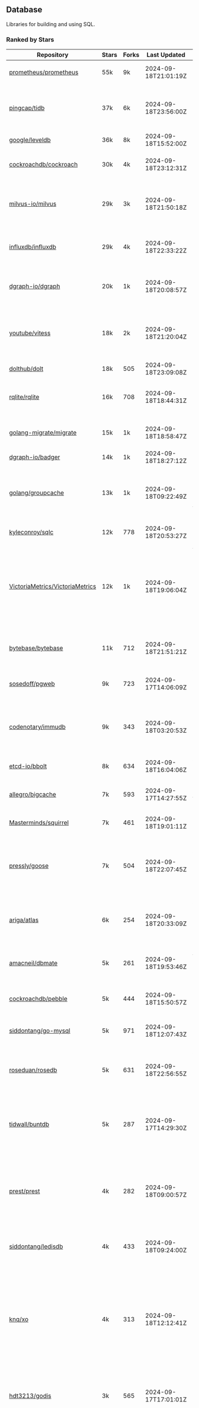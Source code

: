 ## Database

Libraries for building and using SQL.

### Ranked by Stars

| Repository | Stars | Forks | Last Updated | Description | 
|------------|-------|-------|--------------|-------------|
| [prometheus/prometheus](https://github.com/prometheus/prometheus) | 55k | 9k | 2024-09-18T21:01:19Z |  Monitoring system and time series database. |
| [pingcap/tidb](https://github.com/pingcap/tidb) | 37k | 6k | 2024-09-18T23:56:00Z |  TiDB is a distributed SQL database. Inspired by the design of Google F1. |
| [google/leveldb](https://github.com/google/leveldb) | 36k | 8k | 2024-09-18T15:52:00Z | key/value database in Go. |
| [cockroachdb/cockroach](https://github.com/cockroachdb/cockroach) | 30k | 4k | 2024-09-18T23:12:31Z |  Scalable, Geo-Replicated, Transactional Datastore. |
| [milvus-io/milvus](https://github.com/milvus-io/milvus) | 29k | 3k | 2024-09-18T21:50:18Z |  Milvus is a vector database for embedding management, analytics and search. |
| [influxdb/influxdb](https://github.com/influxdb/influxdb) | 29k | 4k | 2024-09-18T22:33:22Z |  Scalable datastore for metrics, events, and real-time analytics. |
| [dgraph-io/dgraph](https://github.com/dgraph-io/dgraph) | 20k | 1k | 2024-09-18T20:08:57Z |  Scalable, Distributed, Low Latency, High Throughput Graph Database. |
| [youtube/vitess](https://github.com/youtube/vitess) | 18k | 2k | 2024-09-18T21:20:04Z |  vitess provides servers and tools which facilitate scaling of MySQL databases for large scale web services. |
| [dolthub/dolt](https://github.com/dolthub/dolt) | 18k | 505 | 2024-09-18T23:09:08Z |  Dolt – It's Git for Data. |
| [rqlite/rqlite](https://github.com/rqlite/rqlite) | 16k | 708 | 2024-09-18T18:44:31Z |  The lightweight, distributed, relational database built on SQLite. |
| [golang-migrate/migrate](https://github.com/golang-migrate/migrate) | 15k | 1k | 2024-09-18T18:58:47Z |  Database migrations. CLI and Golang library. |
| [dgraph-io/badger](https://github.com/dgraph-io/badger) | 14k | 1k | 2024-09-18T18:27:12Z |  Fast key-value store in Go. |
| [golang/groupcache](https://github.com/golang/groupcache) | 13k | 1k | 2024-09-18T09:22:49Z |  Groupcache is a caching and cache-filling library, intended as a replacement for memcached in many cases. |
| [kyleconroy/sqlc](https://github.com/kyleconroy/sqlc) | 12k | 778 | 2024-09-18T20:53:27Z |  Generate type-safe code from SQL. |
| [VictoriaMetrics/VictoriaMetrics](https://github.com/VictoriaMetrics/VictoriaMetrics) | 12k | 1k | 2024-09-18T19:06:04Z |  fast, resource-effective and scalable open source time series database. May be used as long-term remote storage for Prometheus. Supports PromQL. |
| [bytebase/bytebase](https://github.com/bytebase/bytebase) | 11k | 712 | 2024-09-18T21:51:21Z |  Safe database schema change and version control for DevOps teams. |
| [sosedoff/pgweb](https://github.com/sosedoff/pgweb) | 9k | 723 | 2024-09-17T14:06:09Z |  Web-based PostgreSQL database browser. |
| [codenotary/immudb](https://github.com/codenotary/immudb) | 9k | 343 | 2024-09-18T03:20:53Z |  immudb is a lightweight, high-speed immutable database for systems and applications written in Go. |
| [etcd-io/bbolt](https://github.com/etcd-io/bbolt) | 8k | 634 | 2024-09-18T16:04:06Z |  An embedded key/value database for Go. |
| [allegro/bigcache](https://github.com/allegro/bigcache) | 7k | 593 | 2024-09-17T14:27:55Z |  Efficient key/value cache for gigabytes of data. |
| [Masterminds/squirrel](https://github.com/Masterminds/squirrel) | 7k | 461 | 2024-09-18T19:01:11Z |  Go library that helps you build SQL queries. |
| [pressly/goose](https://github.com/pressly/goose) | 7k | 504 | 2024-09-18T22:07:45Z |  Database migration tool. You can manage your database's evolution by creating incremental SQL or Go scripts. |
| [ariga/atlas](https://github.com/ariga/atlas) | 6k | 254 | 2024-09-18T20:33:09Z |  A Database Toolkit. A CLI designed to help companies better work with their data. |
| [amacneil/dbmate](https://github.com/amacneil/dbmate) | 5k | 261 | 2024-09-18T19:53:46Z |  A lightweight, framework-agnostic database migration tool. |
| [cockroachdb/pebble](https://github.com/cockroachdb/pebble) | 5k | 444 | 2024-09-18T15:50:57Z |  RocksDB/LevelDB inspired key-value database in Go. |
| [siddontang/go-mysql](https://github.com/siddontang/go-mysql) | 5k | 971 | 2024-09-18T12:07:43Z |  Go toolset to handle MySQL protocol and replication. |
| [roseduan/rosedb](https://github.com/roseduan/rosedb) | 5k | 631 | 2024-09-18T22:56:55Z |  An embedded k-v database based on LSM+WAL, supports string, list, hash, set, zset. |
| [tidwall/buntdb](https://github.com/tidwall/buntdb) | 5k | 287 | 2024-09-17T14:29:30Z |  Fast, embeddable, in-memory key/value database for Go with custom indexing and spatial support. |
| [prest/prest](https://github.com/prest/prest) | 4k | 282 | 2024-09-18T09:00:57Z |  Simplify and accelerate development, ⚡ instant, realtime, high-performance on any Postgres application, existing or new. |
| [siddontang/ledisdb](https://github.com/siddontang/ledisdb) | 4k | 433 | 2024-09-18T09:24:00Z |  Ledisdb is a high performance NoSQL like Redis based on LevelDB. |
| [knq/xo](https://github.com/knq/xo) | 4k | 313 | 2024-09-18T12:12:41Z |  Generate idiomatic Go code for databases based on existing schema definitions or custom queries supporting PostgreSQL, MySQL, SQLite, Oracle, and Microsoft SQL Server. |
| [hdt3213/godis](https://github.com/hdt3213/godis) | 3k | 565 | 2024-09-17T17:01:01Z |  A Golang implemented high-performance Redis server and cluster. |
| [xujiajun/nutsdb](https://github.com/xujiajun/nutsdb) | 3k | 336 | 2024-09-18T15:03:10Z |  Nutsdb is a simple, fast, embeddable, persistent key/value store written in pure Go. It supports fully serializable transactions and many data structures such as list, set, sorted set. |
| [rubenv/sql-migrate](https://github.com/rubenv/sql-migrate) | 3k | 273 | 2024-09-18T00:20:45Z |  Database migration tool. Allows embedding migrations into the application using go-bindata. |
| [lindb/lindb](https://github.com/lindb/lindb) | 3k | 283 | 2024-09-18T06:49:05Z |  LinDB is a scalable, high performance, high availability distributed time series database. |
| [HouzuoGuo/tiedot](https://github.com/HouzuoGuo/tiedot) | 3k | 257 | 2024-09-13T08:44:43Z |  Your NoSQL database powered by Golang. |
| [bluele/gcache](https://github.com/bluele/gcache) | 3k | 270 | 2024-09-18T04:11:58Z |  Cache library with support for expirable Cache, LFU, LRU and ARC. |
| [go-jet/jet](https://github.com/go-jet/jet) | 2k | 115 | 2024-09-18T14:31:58Z |  Framework for writing type-safe SQL queries in Go, with ability to easily convert database query result into desired arbitrary object structure. |
| [eko/gocache](https://github.com/eko/gocache) | 2k | 192 | 2024-09-18T16:50:21Z |  A complete Go cache library with multiple stores (memory, memcache, redis, ...), chainable, loadable, metrics cache and more. |
| [doug-martin/goqu](https://github.com/doug-martin/goqu) | 2k | 205 | 2024-09-18T23:11:39Z |  Idiomatic SQL builder and query library. |
| [muesli/cache2go](https://github.com/muesli/cache2go) | 2k | 516 | 2024-09-12T03:15:11Z |  In-memory key:value cache which supports automatic invalidation based on timeouts. |
| [VictoriaMetrics/fastcache](https://github.com/VictoriaMetrics/fastcache) | 2k | 176 | 2024-09-17T13:20:52Z |  fast thread-safe inmemory cache for big number of entries. Minimizes GC overhead. |
| [flower-corp/lotusdb](https://github.com/flower-corp/lotusdb) | 2k | 178 | 2024-09-17T10:36:39Z |  Fast k/v database compatible with lsm and b+tree. |
| [maypok86/otter](https://github.com/maypok86/otter) | 2k | 40 | 2024-09-18T21:58:42Z |  A high performance lockless cache for Go. Many times faster than Ristretto and friends. |
| [didi/gendry](https://github.com/didi/gendry) | 2k | 194 | 2024-08-28T08:51:25Z |  Non-invasive SQL builder and powerful data binder. |
| [CovenantSQL/CovenantSQL](https://github.com/CovenantSQL/CovenantSQL) | 1k | 147 | 2024-09-13T05:38:29Z |  CovenantSQL is a SQL database on blockchain. |
| [kelindar/column](https://github.com/kelindar/column) | 1k | 56 | 2024-09-18T20:00:43Z |  High-performance, columnar, embeddable in-memory store with bitmap indexing and transactions. |
| [peterbourgon/diskv](https://github.com/peterbourgon/diskv) | 1k | 102 | 2024-09-16T22:32:06Z |  Home-grown disk-backed key-value store. |
| [akrylysov/pogreb](https://github.com/akrylysov/pogreb) | 1k | 91 | 2024-09-16T10:37:51Z |  Embedded key-value store for read-heavy workloads. |
| [Vertamedia/chproxy](https://github.com/Vertamedia/chproxy) | 1k | 259 | 2024-09-18T20:55:53Z |  HTTP proxy for ClickHouse database. |
| [skeema/skeema](https://github.com/skeema/skeema) | 1k | 100 | 2024-09-12T22:47:46Z |  Pure-SQL schema management system for MySQL, with support for sharding and external online schema change tools. |
| [paranoidguy/databunker](https://github.com/paranoidguy/databunker) | 1k | 73 | 2024-09-16T17:32:07Z |  Personally identifiable information (PII) storage service built to comply with GDPR and CCPA. |
| [objectbox/objectbox-go](https://github.com/objectbox/objectbox-go) | 1k | 45 | 2024-09-11T14:06:21Z |  High-performance embedded Object Database (NoSQL) with Go API. |
| [cybertec-postgresql/pg_timetable](https://github.com/cybertec-postgresql/pg_timetable) | 1k | 65 | 2024-09-17T17:28:37Z |  Advanced scheduling for PostgreSQL. |
| [go-gormigrate/gormigrate](https://github.com/go-gormigrate/gormigrate) | 1k | 96 | 2024-09-16T17:15:37Z |  Database schema migration helper for Gorm ORM. |
| [krotik/eliasdb](https://github.com/krotik/eliasdb) | 997 | 49 | 2024-09-15T18:59:57Z |  Dependency-free, transactional graph database with REST API, phrase search and SQL-like query language. |
| [linkedin/goavro](https://github.com/linkedin/goavro) | 972 | 216 | 2024-09-18T13:01:57Z |  A Go package that encodes and decodes Avro data. |
| [couchbase/moss](https://github.com/couchbase/moss) | 953 | 59 | 2024-09-06T23:17:31Z |  Moss is a simple LSM key-value storage engine written in 100% Go. |
| [jellydator/ttlcache](https://github.com/jellydator/ttlcache) | 924 | 116 | 2024-09-18T20:21:23Z |  An in-memory cache with item expiration and generics. |
| [gchaincl/dotsql](https://github.com/gchaincl/dotsql) | 737 | 53 | 2024-09-13T07:54:40Z |  Go library that helps you keep sql files in one place and use them with ease. |
| [ostafen/clover](https://github.com/ostafen/clover) | 664 | 55 | 2024-09-13T05:40:11Z |  A lightweight document-oriented NoSQL database written in pure Golang. |
| [go-ozzo/ozzo-dbx](https://github.com/go-ozzo/ozzo-dbx) | 634 | 90 | 2024-09-02T11:09:47Z |  Powerful data retrieval methods as well as DB-agnostic query building capabilities. |
| [nikepan/clickhouse-bulk](https://github.com/nikepan/clickhouse-bulk) | 474 | 87 | 2024-08-29T02:06:05Z |  Collects small inserts and sends big requests to ClickHouse servers. |
| [jmhodges/levigo](https://github.com/jmhodges/levigo) | 414 | 82 | 2024-06-20T01:42:34Z |  Levigo is a Go wrapper for LevelDB. |
| [lqs/sqlingo](https://github.com/lqs/sqlingo) | 404 | 28 | 2024-09-15T13:40:23Z |  A lightweight DSL to build SQL in Go. |
| [rocketlaunchr/dbq](https://github.com/rocketlaunchr/dbq) | 403 | 21 | 2024-09-02T11:55:08Z |  Zero boilerplate database operations for Go. |
| [HDT3213/rdb](https://github.com/HDT3213/rdb) | 381 | 81 | 2024-09-14T08:47:21Z |  Redis RDB file parser for secondary development and memory analysis. |
| [EchoVault/EchoVault](https://github.com/EchoVault/EchoVault) | 370 | 18 | 2024-09-18T05:18:56Z |  Embeddable Distributed in-memory data store compatible with Redis clients. |
| [recoilme/pudge](https://github.com/recoilme/pudge) | 368 | 35 | 2024-09-12T17:22:49Z |  Fast and simple key/value store written using Go's standard library. |
| [faabiosr/cachego](https://github.com/faabiosr/cachego) | 366 | 24 | 2024-09-04T09:44:19Z |  Golang Cache component for multiple drivers. |
| [creativecreature/sturdyc](https://github.com/creativecreature/sturdyc) | 278 | 9 | 2024-09-12T05:13:58Z |  A caching library with advanced concurrency features designed to make I/O heavy applications robust and highly performant. |
| [elgris/sqrl](https://github.com/elgris/sqrl) | 275 | 38 | 2024-08-29T18:23:00Z |  SQL query builder, fork of Squirrel with improved performance. |
| [chrislusf/vasto](https://github.com/chrislusf/vasto) | 259 | 30 | 2024-08-03T23:40:34Z |  A distributed high-performance key-value store. On Disk. Eventual consistent. HA. Able to grow or shrink without service interruption. |
| [Yiling-J/theine-go](https://github.com/Yiling-J/theine-go) | 252 | 16 | 2024-09-11T00:32:52Z |  High performance, near optimal in-memory cache with proactive TTL expiration and generics. |
| [dtm-labs/dtf](https://github.com/dtm-labs/dtf) | 212 | 30 | 2024-07-17T03:52:37Z |  A distributed transaction manager. Support XA, TCC, SAGA, Reliable Messages. |
| [gatewayd-io/gatewayd](https://github.com/gatewayd-io/gatewayd) | 210 | 17 | 2024-09-14T08:23:26Z |  Cloud-native database gateway and framework for building data-driven applications. Like API gateways, for databases. |
| [fern4lvarez/piladb](https://github.com/fern4lvarez/piladb) | 206 | 22 | 2024-09-10T13:54:32Z |  Lightweight RESTful database engine based on stack data structures. |
| [wesql/wescale](https://github.com/wesql/wescale) | 197 | 8 | 2024-09-11T16:11:03Z |  WeScale is a database proxy designed to enhance the scalability, performance, security, and resilience of your applications. |
| [bokwoon95/go-structured-query](https://github.com/bokwoon95/go-structured-query) | 196 | 11 | 2024-08-13T04:09:33Z |  Type-safe SQL builder and struct mapper for Go. |
| [knocknote/octillery](https://github.com/knocknote/octillery) | 192 | 30 | 2024-09-04T01:35:06Z |  Go package for sharding databases ( Supports every ORM or raw SQL ). |
| [akyoto/cache](https://github.com/akyoto/cache) | 183 | 22 | 2024-09-04T05:33:45Z |  In-memory key:value store with expiration time, 0 dependencies, <100 LoC, 100% coverage. |
| [lopezator/migrator](https://github.com/lopezator/migrator) | 169 | 18 | 2024-09-02T08:42:44Z |  Dead simple Go database migration library. |
| [amit-davidson/LibraDB](https://github.com/amit-davidson/LibraDB) | 167 | 22 | 2024-08-25T21:54:00Z |  LibraDB is a simple database with less than 1000 lines of code for learning. |
| [arthurkushman/buildsqlx](https://github.com/arthurkushman/buildsqlx) | 167 | 17 | 2024-08-31T18:56:54Z |  Go database query builder library for PostgreSQL. |
| [iwanbk/bcache](https://github.com/iwanbk/bcache) | 151 | 18 | 2024-08-24T07:28:00Z |  Eventually consistent distributed in-memory cache Go library. |
| [GuiaBolso/darwin](https://github.com/GuiaBolso/darwin) | 145 | 34 | 2024-06-20T01:43:38Z |  Database schema evolution library for Go. |
| [nullism/bqb](https://github.com/nullism/bqb) | 144 | 11 | 2024-08-25T12:29:46Z |  Lightweight and easy to learn query builder. |
| [leporo/sqlf](https://github.com/leporo/sqlf) | 142 | 14 | 2024-09-18T15:54:12Z |  Fast SQL query builder. |
| [elastic/go-freelru](https://github.com/elastic/go-freelru) | 141 | 9 | 2024-09-18T14:18:08Z | A GC-less, fast and generic LRU hashmap library with optional locking, sharding, eviction and expiration. |
| [rocketlaunchr/remember-go](https://github.com/rocketlaunchr/remember-go) | 139 | 8 | 2024-07-23T03:09:49Z |  A universal interface for caching slow database queries (backed by redis, memcached, ristretto, or in-memory). |
| [viney-shih/go-cache](https://github.com/viney-shih/go-cache) | 138 | 10 | 2024-08-12T08:51:03Z |  A flexible multi-layer Go caching library to deal with in-memory and shared cache by adopting Cache-Aside pattern. |
| [galeone/igor](https://github.com/galeone/igor) | 125 | 4 | 2024-06-20T01:44:49Z |  Abstraction layer for PostgreSQL that supports advanced functionality and uses gorm-like syntax. |
| [erni27/imcache](https://github.com/erni27/imcache) | 122 | 5 | 2024-09-11T06:46:48Z |  A generic in-memory cache Go library. It supports expiration, sliding expiration, max entries limit, eviction callbacks and sharding. |
| [unit-io/unitdb](https://github.com/unit-io/unitdb) | 119 | 10 | 2024-09-02T04:30:41Z |  Fast timeseries database for IoT, realtime messaging applications. Access unitdb with pubsub over tcp or websocket using github.com/unit-io/unitd application. |
| [sj14/dbbench](https://github.com/sj14/dbbench) | 99 | 18 | 2024-09-18T02:02:25Z |  Database benchmarking tool with support for several databases and scripts. |
| [OrlovEvgeny/go-mcache](https://github.com/OrlovEvgeny/go-mcache) | 97 | 16 | 2024-09-10T07:32:20Z |  Fast in-memory key:value store/cache library. Pointer caches. |
| [sunary/sqlize](https://github.com/sunary/sqlize) | 95 | 11 | 2024-09-06T09:37:35Z |  Database migration generator. Allows generate sql migration from model and existing sql by differ them. |
| [jameycribbs/hare](https://github.com/jameycribbs/hare) | 92 | 11 | 2024-09-06T04:47:38Z |  A simple database management system that stores each table as a text file of line-delimited JSON. |
| [cristalhq/builq](https://github.com/cristalhq/builq) | 89 | 3 | 2024-08-09T01:29:50Z |  Easily build SQL queries in Go. |
| [liweiyi88/onedump](https://github.com/liweiyi88/onedump) | 86 | 8 | 2024-09-17T21:22:37Z |  Database backup from different drivers to different destinations with one command and configuration. |
| [robinjoseph08/go-pg-migrations](https://github.com/robinjoseph08/go-pg-migrations) | 84 | 22 | 2024-01-08T01:51:54Z |  A Go package to help write migrations with go-pg/pg. |
| [zekroTJA/timedmap](https://github.com/zekroTJA/timedmap) | 71 | 10 | 2024-09-12T13:01:44Z |  Map with expiring key-value pairs. |
| [codingsince1985/couchcache](https://github.com/codingsince1985/couchcache) | 63 | 7 | 2024-07-09T09:49:00Z |  RESTful caching micro-service backed by Couchbase server. |
| [xujiajun/godbal](https://github.com/xujiajun/godbal) | 59 | 29 | 2024-02-03T19:00:49Z |  Database Abstraction Layer (dbal) for go. Support SQL builder and get result easily. |
| [oaStuff/clusteredBigCache](https://github.com/oaStuff/clusteredBigCache) | 45 | 5 | 2024-09-05T03:15:55Z |  BigCache with clustering support and individual item expiration. |
| [khezen/avro](https://github.com/khezen/avro) | 44 | 10 | 2024-09-04T02:01:09Z |  Discover SQL schemas and convert them to AVRO schemas. Query SQL records into AVRO bytes. |
| [floatdrop/2q](https://github.com/floatdrop/2q) | 40 | 4 | 2024-09-13T17:27:41Z |  2Q in-memory cache implementation. |
| [xgzlucario/rotom](https://github.com/xgzlucario/rotom) | 40 | 4 | 2024-09-11T08:07:19Z |  A tiny Redis server built with Golang, compatible with RESP protocols. |
| [claygod/coffer](https://github.com/claygod/coffer) | 38 | 5 | 2024-07-11T12:33:34Z |  Simple ACID key-value database that supports transactions. |
| [bartventer/gorm-multitenancy](https://github.com/bartventer/gorm-multitenancy) | 36 | 5 | 2024-09-18T21:56:48Z |  Multi-tenancy support for GORM managed databases. |
| [HnH/qry](https://github.com/HnH/qry) | 35 | 7 | 2024-02-27T10:37:40Z |  Tool that generates constants from files with raw SQL queries. |
| [twharmon/gosql](https://github.com/twharmon/gosql) | 32 | 2 | 2024-09-14T23:00:39Z |  SQL Query builder with better null values support. |
| [adlio/schema](https://github.com/adlio/schema) | 32 | 5 | 2024-09-15T02:53:02Z |  Library to embed schema migrations for database/sql-compatible databases inside your Go binaries. |
| [hexdigest/prep](https://github.com/hexdigest/prep) | 32 | 5 | 2024-03-07T22:59:58Z |  Use prepared SQL statements without changing your code. |
| [RichardKnop/go-fixtures](https://github.com/RichardKnop/go-fixtures) | 29 | 11 | 2024-06-23T17:52:00Z |  Django style fixtures for Golang's excellent built-in database/sql library. |
| [codingconcepts/dg](https://github.com/codingconcepts/dg) | 29 | 3 | 2024-09-09T19:40:58Z |  A fast data generator that produces CSV files from generated relational data. |
| [larapulse/migrator](https://github.com/larapulse/migrator) | 25 | 4 | 2024-05-19T07:31:13Z |  MySQL database migrator designed to run migrations to your features and manage database schema update with intuitive go code. |
| [rafaeljesus/tempdb](https://github.com/rafaeljesus/tempdb) | 19 | 3 | 2024-04-18T14:17:05Z |  Key-value store for temporary items. |
| [andizzle/rwdb](https://github.com/andizzle/rwdb) | 19 | 2 | 2024-07-19T18:32:42Z |  rwdb provides read replica capability for multiple database servers setup. |
| [motrboat/hotcoal](https://github.com/motrboat/hotcoal) | 19 | 1 | 2024-08-26T19:21:30Z |  Secure your handcrafted SQL against injection. |
| [mdaliyan/icache](https://github.com/mdaliyan/icache) | 16 | 2 | 2024-08-16T19:47:56Z |  A High Performance, Generic, thread-safe, zero-dependency cache package. |
| [muir/libschema](https://github.com/muir/libschema) | 15 | 5 | 2024-09-16T20:32:52Z |  Define your migrations separately in each library. Migrations for open source libraries. MySQL & PostgreSQL. |
| [pupizoid/ormlite](https://github.com/pupizoid/ormlite) | 14 | 3 | 2024-09-02T04:31:08Z |  Lightweight package containing some ORM-like features and helpers for sqlite databases. |
| [ulovecode/gdcache](https://github.com/ulovecode/gdcache) | 13 | 2 | 2024-08-01T03:24:23Z |  A pure non-intrusive cache library implemented by golang, you can use it to implement your own distributed cache. |
| [Kachit/gorm-seeder](https://github.com/Kachit/gorm-seeder) | 13 | 1 | 2024-01-30T11:33:09Z |  Simple database seeder for Gorm ORM. |
| [twharmon/dynago](https://github.com/twharmon/dynago) | 12 | 0 | 2024-03-26T11:56:26Z |  Simplify working with AWS DynamoDB. |
| [lawzava/go-pg-migrate](https://github.com/lawzava/go-pg-migrate) | 10 | 3 | 2024-01-24T05:10:53Z |  CLI-friendly package for go-pg migrations management. |
| [oracle/coherence-go-client](https://github.com/oracle/coherence-go-client) | 10 | 3 | 2024-09-13T05:04:47Z |  Full implementation of Oracle Coherence cache API for Go applications using gRPC as network transport. |
| [no-src/nscache](https://github.com/no-src/nscache) | 10 | 0 | 2024-09-02T00:16:52Z |  A Go caching framework that supports multiple data source drivers. |
| [cheshir/ttlcache](https://github.com/cheshir/ttlcache) | 9 | 8 | 2023-03-26T17:03:11Z |  In-memory key value storage with TTL for each record. |
| [rafaelespinoza/godfish](https://github.com/rafaelespinoza/godfish) | 7 | 1 | 2024-07-17T00:46:05Z |  Database migration manager, works with native query language. Support for cassandra, mysql, postgres, sqlite3. |
| [yuseferi/gocache](https://github.com/yuseferi/gocache) | 7 | 0 | 2024-09-18T20:02:07Z |  A data race free Go ache library with high performance and auto pruge functionality |
| [go-the-way/sg](https://github.com/go-the-way/sg) | 6 | 0 | 2024-05-10T21:55:52Z |  A SQL Gen for generating standard SQLs(supports: CRUD) written in Go. |
| [/](https://github.com/gobuffalo/pop/tree/master/soda) | 0 | 0 | 0001-01-01T00:00:00Z |  Database migration, creation, ORM, etc... for MySQL, PostgreSQL, and SQLite. |

### Ranked by Forks

| Repository | Stars | Forks | Last Updated | Description | 
|------------|-------|-------|--------------|-------------|
| [prometheus/prometheus](https://github.com/prometheus/prometheus) | 55k | 9k | 2024-09-18T21:01:19Z |  Monitoring system and time series database. |
| [google/leveldb](https://github.com/google/leveldb) | 36k | 8k | 2024-09-18T15:52:00Z | key/value database in Go. |
| [pingcap/tidb](https://github.com/pingcap/tidb) | 37k | 6k | 2024-09-18T23:56:00Z |  TiDB is a distributed SQL database. Inspired by the design of Google F1. |
| [cockroachdb/cockroach](https://github.com/cockroachdb/cockroach) | 30k | 4k | 2024-09-18T23:12:31Z |  Scalable, Geo-Replicated, Transactional Datastore. |
| [influxdb/influxdb](https://github.com/influxdb/influxdb) | 29k | 4k | 2024-09-18T22:33:22Z |  Scalable datastore for metrics, events, and real-time analytics. |
| [milvus-io/milvus](https://github.com/milvus-io/milvus) | 29k | 3k | 2024-09-18T21:50:18Z |  Milvus is a vector database for embedding management, analytics and search. |
| [youtube/vitess](https://github.com/youtube/vitess) | 18k | 2k | 2024-09-18T21:20:04Z |  vitess provides servers and tools which facilitate scaling of MySQL databases for large scale web services. |
| [dgraph-io/dgraph](https://github.com/dgraph-io/dgraph) | 20k | 1k | 2024-09-18T20:08:57Z |  Scalable, Distributed, Low Latency, High Throughput Graph Database. |
| [golang/groupcache](https://github.com/golang/groupcache) | 13k | 1k | 2024-09-18T09:22:49Z |  Groupcache is a caching and cache-filling library, intended as a replacement for memcached in many cases. |
| [golang-migrate/migrate](https://github.com/golang-migrate/migrate) | 15k | 1k | 2024-09-18T18:58:47Z |  Database migrations. CLI and Golang library. |
| [VictoriaMetrics/VictoriaMetrics](https://github.com/VictoriaMetrics/VictoriaMetrics) | 12k | 1k | 2024-09-18T19:06:04Z |  fast, resource-effective and scalable open source time series database. May be used as long-term remote storage for Prometheus. Supports PromQL. |
| [dgraph-io/badger](https://github.com/dgraph-io/badger) | 14k | 1k | 2024-09-18T18:27:12Z |  Fast key-value store in Go. |
| [siddontang/go-mysql](https://github.com/siddontang/go-mysql) | 5k | 971 | 2024-09-18T12:07:43Z |  Go toolset to handle MySQL protocol and replication. |
| [kyleconroy/sqlc](https://github.com/kyleconroy/sqlc) | 12k | 778 | 2024-09-18T20:53:27Z |  Generate type-safe code from SQL. |
| [sosedoff/pgweb](https://github.com/sosedoff/pgweb) | 9k | 723 | 2024-09-17T14:06:09Z |  Web-based PostgreSQL database browser. |
| [bytebase/bytebase](https://github.com/bytebase/bytebase) | 11k | 712 | 2024-09-18T21:51:21Z |  Safe database schema change and version control for DevOps teams. |
| [rqlite/rqlite](https://github.com/rqlite/rqlite) | 16k | 708 | 2024-09-18T18:44:31Z |  The lightweight, distributed, relational database built on SQLite. |
| [etcd-io/bbolt](https://github.com/etcd-io/bbolt) | 8k | 634 | 2024-09-18T16:04:06Z |  An embedded key/value database for Go. |
| [roseduan/rosedb](https://github.com/roseduan/rosedb) | 5k | 631 | 2024-09-18T22:56:55Z |  An embedded k-v database based on LSM+WAL, supports string, list, hash, set, zset. |
| [allegro/bigcache](https://github.com/allegro/bigcache) | 7k | 593 | 2024-09-17T14:27:55Z |  Efficient key/value cache for gigabytes of data. |
| [hdt3213/godis](https://github.com/hdt3213/godis) | 3k | 565 | 2024-09-17T17:01:01Z |  A Golang implemented high-performance Redis server and cluster. |
| [muesli/cache2go](https://github.com/muesli/cache2go) | 2k | 516 | 2024-09-12T03:15:11Z |  In-memory key:value cache which supports automatic invalidation based on timeouts. |
| [dolthub/dolt](https://github.com/dolthub/dolt) | 18k | 505 | 2024-09-18T23:09:08Z |  Dolt – It's Git for Data. |
| [pressly/goose](https://github.com/pressly/goose) | 7k | 504 | 2024-09-18T22:07:45Z |  Database migration tool. You can manage your database's evolution by creating incremental SQL or Go scripts. |
| [Masterminds/squirrel](https://github.com/Masterminds/squirrel) | 7k | 461 | 2024-09-18T19:01:11Z |  Go library that helps you build SQL queries. |
| [cockroachdb/pebble](https://github.com/cockroachdb/pebble) | 5k | 444 | 2024-09-18T15:50:57Z |  RocksDB/LevelDB inspired key-value database in Go. |
| [siddontang/ledisdb](https://github.com/siddontang/ledisdb) | 4k | 433 | 2024-09-18T09:24:00Z |  Ledisdb is a high performance NoSQL like Redis based on LevelDB. |
| [codenotary/immudb](https://github.com/codenotary/immudb) | 9k | 343 | 2024-09-18T03:20:53Z |  immudb is a lightweight, high-speed immutable database for systems and applications written in Go. |
| [xujiajun/nutsdb](https://github.com/xujiajun/nutsdb) | 3k | 336 | 2024-09-18T15:03:10Z |  Nutsdb is a simple, fast, embeddable, persistent key/value store written in pure Go. It supports fully serializable transactions and many data structures such as list, set, sorted set. |
| [knq/xo](https://github.com/knq/xo) | 4k | 313 | 2024-09-18T12:12:41Z |  Generate idiomatic Go code for databases based on existing schema definitions or custom queries supporting PostgreSQL, MySQL, SQLite, Oracle, and Microsoft SQL Server. |
| [tidwall/buntdb](https://github.com/tidwall/buntdb) | 5k | 287 | 2024-09-17T14:29:30Z |  Fast, embeddable, in-memory key/value database for Go with custom indexing and spatial support. |
| [lindb/lindb](https://github.com/lindb/lindb) | 3k | 283 | 2024-09-18T06:49:05Z |  LinDB is a scalable, high performance, high availability distributed time series database. |
| [prest/prest](https://github.com/prest/prest) | 4k | 282 | 2024-09-18T09:00:57Z |  Simplify and accelerate development, ⚡ instant, realtime, high-performance on any Postgres application, existing or new. |
| [rubenv/sql-migrate](https://github.com/rubenv/sql-migrate) | 3k | 273 | 2024-09-18T00:20:45Z |  Database migration tool. Allows embedding migrations into the application using go-bindata. |
| [bluele/gcache](https://github.com/bluele/gcache) | 3k | 270 | 2024-09-18T04:11:58Z |  Cache library with support for expirable Cache, LFU, LRU and ARC. |
| [amacneil/dbmate](https://github.com/amacneil/dbmate) | 5k | 261 | 2024-09-18T19:53:46Z |  A lightweight, framework-agnostic database migration tool. |
| [Vertamedia/chproxy](https://github.com/Vertamedia/chproxy) | 1k | 259 | 2024-09-18T20:55:53Z |  HTTP proxy for ClickHouse database. |
| [HouzuoGuo/tiedot](https://github.com/HouzuoGuo/tiedot) | 3k | 257 | 2024-09-13T08:44:43Z |  Your NoSQL database powered by Golang. |
| [ariga/atlas](https://github.com/ariga/atlas) | 6k | 254 | 2024-09-18T20:33:09Z |  A Database Toolkit. A CLI designed to help companies better work with their data. |
| [linkedin/goavro](https://github.com/linkedin/goavro) | 972 | 216 | 2024-09-18T13:01:57Z |  A Go package that encodes and decodes Avro data. |
| [doug-martin/goqu](https://github.com/doug-martin/goqu) | 2k | 205 | 2024-09-18T23:11:39Z |  Idiomatic SQL builder and query library. |
| [didi/gendry](https://github.com/didi/gendry) | 2k | 194 | 2024-08-28T08:51:25Z |  Non-invasive SQL builder and powerful data binder. |
| [eko/gocache](https://github.com/eko/gocache) | 2k | 192 | 2024-09-18T16:50:21Z |  A complete Go cache library with multiple stores (memory, memcache, redis, ...), chainable, loadable, metrics cache and more. |
| [flower-corp/lotusdb](https://github.com/flower-corp/lotusdb) | 2k | 178 | 2024-09-17T10:36:39Z |  Fast k/v database compatible with lsm and b+tree. |
| [VictoriaMetrics/fastcache](https://github.com/VictoriaMetrics/fastcache) | 2k | 176 | 2024-09-17T13:20:52Z |  fast thread-safe inmemory cache for big number of entries. Minimizes GC overhead. |
| [CovenantSQL/CovenantSQL](https://github.com/CovenantSQL/CovenantSQL) | 1k | 147 | 2024-09-13T05:38:29Z |  CovenantSQL is a SQL database on blockchain. |
| [jellydator/ttlcache](https://github.com/jellydator/ttlcache) | 924 | 116 | 2024-09-18T20:21:23Z |  An in-memory cache with item expiration and generics. |
| [go-jet/jet](https://github.com/go-jet/jet) | 2k | 115 | 2024-09-18T14:31:58Z |  Framework for writing type-safe SQL queries in Go, with ability to easily convert database query result into desired arbitrary object structure. |
| [peterbourgon/diskv](https://github.com/peterbourgon/diskv) | 1k | 102 | 2024-09-16T22:32:06Z |  Home-grown disk-backed key-value store. |
| [skeema/skeema](https://github.com/skeema/skeema) | 1k | 100 | 2024-09-12T22:47:46Z |  Pure-SQL schema management system for MySQL, with support for sharding and external online schema change tools. |
| [go-gormigrate/gormigrate](https://github.com/go-gormigrate/gormigrate) | 1k | 96 | 2024-09-16T17:15:37Z |  Database schema migration helper for Gorm ORM. |
| [akrylysov/pogreb](https://github.com/akrylysov/pogreb) | 1k | 91 | 2024-09-16T10:37:51Z |  Embedded key-value store for read-heavy workloads. |
| [go-ozzo/ozzo-dbx](https://github.com/go-ozzo/ozzo-dbx) | 634 | 90 | 2024-09-02T11:09:47Z |  Powerful data retrieval methods as well as DB-agnostic query building capabilities. |
| [nikepan/clickhouse-bulk](https://github.com/nikepan/clickhouse-bulk) | 474 | 87 | 2024-08-29T02:06:05Z |  Collects small inserts and sends big requests to ClickHouse servers. |
| [jmhodges/levigo](https://github.com/jmhodges/levigo) | 414 | 82 | 2024-06-20T01:42:34Z |  Levigo is a Go wrapper for LevelDB. |
| [HDT3213/rdb](https://github.com/HDT3213/rdb) | 381 | 81 | 2024-09-14T08:47:21Z |  Redis RDB file parser for secondary development and memory analysis. |
| [paranoidguy/databunker](https://github.com/paranoidguy/databunker) | 1k | 73 | 2024-09-16T17:32:07Z |  Personally identifiable information (PII) storage service built to comply with GDPR and CCPA. |
| [cybertec-postgresql/pg_timetable](https://github.com/cybertec-postgresql/pg_timetable) | 1k | 65 | 2024-09-17T17:28:37Z |  Advanced scheduling for PostgreSQL. |
| [couchbase/moss](https://github.com/couchbase/moss) | 953 | 59 | 2024-09-06T23:17:31Z |  Moss is a simple LSM key-value storage engine written in 100% Go. |
| [kelindar/column](https://github.com/kelindar/column) | 1k | 56 | 2024-09-18T20:00:43Z |  High-performance, columnar, embeddable in-memory store with bitmap indexing and transactions. |
| [ostafen/clover](https://github.com/ostafen/clover) | 664 | 55 | 2024-09-13T05:40:11Z |  A lightweight document-oriented NoSQL database written in pure Golang. |
| [gchaincl/dotsql](https://github.com/gchaincl/dotsql) | 737 | 53 | 2024-09-13T07:54:40Z |  Go library that helps you keep sql files in one place and use them with ease. |
| [krotik/eliasdb](https://github.com/krotik/eliasdb) | 997 | 49 | 2024-09-15T18:59:57Z |  Dependency-free, transactional graph database with REST API, phrase search and SQL-like query language. |
| [objectbox/objectbox-go](https://github.com/objectbox/objectbox-go) | 1k | 45 | 2024-09-11T14:06:21Z |  High-performance embedded Object Database (NoSQL) with Go API. |
| [maypok86/otter](https://github.com/maypok86/otter) | 2k | 40 | 2024-09-18T21:58:42Z |  A high performance lockless cache for Go. Many times faster than Ristretto and friends. |
| [elgris/sqrl](https://github.com/elgris/sqrl) | 275 | 38 | 2024-08-29T18:23:00Z |  SQL query builder, fork of Squirrel with improved performance. |
| [recoilme/pudge](https://github.com/recoilme/pudge) | 368 | 35 | 2024-09-12T17:22:49Z |  Fast and simple key/value store written using Go's standard library. |
| [GuiaBolso/darwin](https://github.com/GuiaBolso/darwin) | 145 | 34 | 2024-06-20T01:43:38Z |  Database schema evolution library for Go. |
| [dtm-labs/dtf](https://github.com/dtm-labs/dtf) | 212 | 30 | 2024-07-17T03:52:37Z |  A distributed transaction manager. Support XA, TCC, SAGA, Reliable Messages. |
| [chrislusf/vasto](https://github.com/chrislusf/vasto) | 259 | 30 | 2024-08-03T23:40:34Z |  A distributed high-performance key-value store. On Disk. Eventual consistent. HA. Able to grow or shrink without service interruption. |
| [knocknote/octillery](https://github.com/knocknote/octillery) | 192 | 30 | 2024-09-04T01:35:06Z |  Go package for sharding databases ( Supports every ORM or raw SQL ). |
| [xujiajun/godbal](https://github.com/xujiajun/godbal) | 59 | 29 | 2024-02-03T19:00:49Z |  Database Abstraction Layer (dbal) for go. Support SQL builder and get result easily. |
| [lqs/sqlingo](https://github.com/lqs/sqlingo) | 404 | 28 | 2024-09-15T13:40:23Z |  A lightweight DSL to build SQL in Go. |
| [faabiosr/cachego](https://github.com/faabiosr/cachego) | 366 | 24 | 2024-09-04T09:44:19Z |  Golang Cache component for multiple drivers. |
| [robinjoseph08/go-pg-migrations](https://github.com/robinjoseph08/go-pg-migrations) | 84 | 22 | 2024-01-08T01:51:54Z |  A Go package to help write migrations with go-pg/pg. |
| [amit-davidson/LibraDB](https://github.com/amit-davidson/LibraDB) | 167 | 22 | 2024-08-25T21:54:00Z |  LibraDB is a simple database with less than 1000 lines of code for learning. |
| [fern4lvarez/piladb](https://github.com/fern4lvarez/piladb) | 206 | 22 | 2024-09-10T13:54:32Z |  Lightweight RESTful database engine based on stack data structures. |
| [akyoto/cache](https://github.com/akyoto/cache) | 183 | 22 | 2024-09-04T05:33:45Z |  In-memory key:value store with expiration time, 0 dependencies, <100 LoC, 100% coverage. |
| [rocketlaunchr/dbq](https://github.com/rocketlaunchr/dbq) | 403 | 21 | 2024-09-02T11:55:08Z |  Zero boilerplate database operations for Go. |
| [sj14/dbbench](https://github.com/sj14/dbbench) | 99 | 18 | 2024-09-18T02:02:25Z |  Database benchmarking tool with support for several databases and scripts. |
| [EchoVault/EchoVault](https://github.com/EchoVault/EchoVault) | 370 | 18 | 2024-09-18T05:18:56Z |  Embeddable Distributed in-memory data store compatible with Redis clients. |
| [lopezator/migrator](https://github.com/lopezator/migrator) | 169 | 18 | 2024-09-02T08:42:44Z |  Dead simple Go database migration library. |
| [iwanbk/bcache](https://github.com/iwanbk/bcache) | 151 | 18 | 2024-08-24T07:28:00Z |  Eventually consistent distributed in-memory cache Go library. |
| [gatewayd-io/gatewayd](https://github.com/gatewayd-io/gatewayd) | 210 | 17 | 2024-09-14T08:23:26Z |  Cloud-native database gateway and framework for building data-driven applications. Like API gateways, for databases. |
| [arthurkushman/buildsqlx](https://github.com/arthurkushman/buildsqlx) | 167 | 17 | 2024-08-31T18:56:54Z |  Go database query builder library for PostgreSQL. |
| [Yiling-J/theine-go](https://github.com/Yiling-J/theine-go) | 252 | 16 | 2024-09-11T00:32:52Z |  High performance, near optimal in-memory cache with proactive TTL expiration and generics. |
| [OrlovEvgeny/go-mcache](https://github.com/OrlovEvgeny/go-mcache) | 97 | 16 | 2024-09-10T07:32:20Z |  Fast in-memory key:value store/cache library. Pointer caches. |
| [leporo/sqlf](https://github.com/leporo/sqlf) | 142 | 14 | 2024-09-18T15:54:12Z |  Fast SQL query builder. |
| [jameycribbs/hare](https://github.com/jameycribbs/hare) | 92 | 11 | 2024-09-06T04:47:38Z |  A simple database management system that stores each table as a text file of line-delimited JSON. |
| [nullism/bqb](https://github.com/nullism/bqb) | 144 | 11 | 2024-08-25T12:29:46Z |  Lightweight and easy to learn query builder. |
| [bokwoon95/go-structured-query](https://github.com/bokwoon95/go-structured-query) | 196 | 11 | 2024-08-13T04:09:33Z |  Type-safe SQL builder and struct mapper for Go. |
| [sunary/sqlize](https://github.com/sunary/sqlize) | 95 | 11 | 2024-09-06T09:37:35Z |  Database migration generator. Allows generate sql migration from model and existing sql by differ them. |
| [RichardKnop/go-fixtures](https://github.com/RichardKnop/go-fixtures) | 29 | 11 | 2024-06-23T17:52:00Z |  Django style fixtures for Golang's excellent built-in database/sql library. |
| [khezen/avro](https://github.com/khezen/avro) | 44 | 10 | 2024-09-04T02:01:09Z |  Discover SQL schemas and convert them to AVRO schemas. Query SQL records into AVRO bytes. |
| [unit-io/unitdb](https://github.com/unit-io/unitdb) | 119 | 10 | 2024-09-02T04:30:41Z |  Fast timeseries database for IoT, realtime messaging applications. Access unitdb with pubsub over tcp or websocket using github.com/unit-io/unitd application. |
| [zekroTJA/timedmap](https://github.com/zekroTJA/timedmap) | 71 | 10 | 2024-09-12T13:01:44Z |  Map with expiring key-value pairs. |
| [viney-shih/go-cache](https://github.com/viney-shih/go-cache) | 138 | 10 | 2024-08-12T08:51:03Z |  A flexible multi-layer Go caching library to deal with in-memory and shared cache by adopting Cache-Aside pattern. |
| [elastic/go-freelru](https://github.com/elastic/go-freelru) | 141 | 9 | 2024-09-18T14:18:08Z | A GC-less, fast and generic LRU hashmap library with optional locking, sharding, eviction and expiration. |
| [creativecreature/sturdyc](https://github.com/creativecreature/sturdyc) | 278 | 9 | 2024-09-12T05:13:58Z |  A caching library with advanced concurrency features designed to make I/O heavy applications robust and highly performant. |
| [cheshir/ttlcache](https://github.com/cheshir/ttlcache) | 9 | 8 | 2023-03-26T17:03:11Z |  In-memory key value storage with TTL for each record. |
| [rocketlaunchr/remember-go](https://github.com/rocketlaunchr/remember-go) | 139 | 8 | 2024-07-23T03:09:49Z |  A universal interface for caching slow database queries (backed by redis, memcached, ristretto, or in-memory). |
| [liweiyi88/onedump](https://github.com/liweiyi88/onedump) | 86 | 8 | 2024-09-17T21:22:37Z |  Database backup from different drivers to different destinations with one command and configuration. |
| [wesql/wescale](https://github.com/wesql/wescale) | 197 | 8 | 2024-09-11T16:11:03Z |  WeScale is a database proxy designed to enhance the scalability, performance, security, and resilience of your applications. |
| [HnH/qry](https://github.com/HnH/qry) | 35 | 7 | 2024-02-27T10:37:40Z |  Tool that generates constants from files with raw SQL queries. |
| [codingsince1985/couchcache](https://github.com/codingsince1985/couchcache) | 63 | 7 | 2024-07-09T09:49:00Z |  RESTful caching micro-service backed by Couchbase server. |
| [oaStuff/clusteredBigCache](https://github.com/oaStuff/clusteredBigCache) | 45 | 5 | 2024-09-05T03:15:55Z |  BigCache with clustering support and individual item expiration. |
| [claygod/coffer](https://github.com/claygod/coffer) | 38 | 5 | 2024-07-11T12:33:34Z |  Simple ACID key-value database that supports transactions. |
| [bartventer/gorm-multitenancy](https://github.com/bartventer/gorm-multitenancy) | 36 | 5 | 2024-09-18T21:56:48Z |  Multi-tenancy support for GORM managed databases. |
| [adlio/schema](https://github.com/adlio/schema) | 32 | 5 | 2024-09-15T02:53:02Z |  Library to embed schema migrations for database/sql-compatible databases inside your Go binaries. |
| [hexdigest/prep](https://github.com/hexdigest/prep) | 32 | 5 | 2024-03-07T22:59:58Z |  Use prepared SQL statements without changing your code. |
| [erni27/imcache](https://github.com/erni27/imcache) | 122 | 5 | 2024-09-11T06:46:48Z |  A generic in-memory cache Go library. It supports expiration, sliding expiration, max entries limit, eviction callbacks and sharding. |
| [muir/libschema](https://github.com/muir/libschema) | 15 | 5 | 2024-09-16T20:32:52Z |  Define your migrations separately in each library. Migrations for open source libraries. MySQL & PostgreSQL. |
| [larapulse/migrator](https://github.com/larapulse/migrator) | 25 | 4 | 2024-05-19T07:31:13Z |  MySQL database migrator designed to run migrations to your features and manage database schema update with intuitive go code. |
| [xgzlucario/rotom](https://github.com/xgzlucario/rotom) | 40 | 4 | 2024-09-11T08:07:19Z |  A tiny Redis server built with Golang, compatible with RESP protocols. |
| [galeone/igor](https://github.com/galeone/igor) | 125 | 4 | 2024-06-20T01:44:49Z |  Abstraction layer for PostgreSQL that supports advanced functionality and uses gorm-like syntax. |
| [floatdrop/2q](https://github.com/floatdrop/2q) | 40 | 4 | 2024-09-13T17:27:41Z |  2Q in-memory cache implementation. |
| [oracle/coherence-go-client](https://github.com/oracle/coherence-go-client) | 10 | 3 | 2024-09-13T05:04:47Z |  Full implementation of Oracle Coherence cache API for Go applications using gRPC as network transport. |
| [cristalhq/builq](https://github.com/cristalhq/builq) | 89 | 3 | 2024-08-09T01:29:50Z |  Easily build SQL queries in Go. |
| [rafaeljesus/tempdb](https://github.com/rafaeljesus/tempdb) | 19 | 3 | 2024-04-18T14:17:05Z |  Key-value store for temporary items. |
| [lawzava/go-pg-migrate](https://github.com/lawzava/go-pg-migrate) | 10 | 3 | 2024-01-24T05:10:53Z |  CLI-friendly package for go-pg migrations management. |
| [pupizoid/ormlite](https://github.com/pupizoid/ormlite) | 14 | 3 | 2024-09-02T04:31:08Z |  Lightweight package containing some ORM-like features and helpers for sqlite databases. |
| [codingconcepts/dg](https://github.com/codingconcepts/dg) | 29 | 3 | 2024-09-09T19:40:58Z |  A fast data generator that produces CSV files from generated relational data. |
| [mdaliyan/icache](https://github.com/mdaliyan/icache) | 16 | 2 | 2024-08-16T19:47:56Z |  A High Performance, Generic, thread-safe, zero-dependency cache package. |
| [ulovecode/gdcache](https://github.com/ulovecode/gdcache) | 13 | 2 | 2024-08-01T03:24:23Z |  A pure non-intrusive cache library implemented by golang, you can use it to implement your own distributed cache. |
| [twharmon/gosql](https://github.com/twharmon/gosql) | 32 | 2 | 2024-09-14T23:00:39Z |  SQL Query builder with better null values support. |
| [andizzle/rwdb](https://github.com/andizzle/rwdb) | 19 | 2 | 2024-07-19T18:32:42Z |  rwdb provides read replica capability for multiple database servers setup. |
| [Kachit/gorm-seeder](https://github.com/Kachit/gorm-seeder) | 13 | 1 | 2024-01-30T11:33:09Z |  Simple database seeder for Gorm ORM. |
| [motrboat/hotcoal](https://github.com/motrboat/hotcoal) | 19 | 1 | 2024-08-26T19:21:30Z |  Secure your handcrafted SQL against injection. |
| [rafaelespinoza/godfish](https://github.com/rafaelespinoza/godfish) | 7 | 1 | 2024-07-17T00:46:05Z |  Database migration manager, works with native query language. Support for cassandra, mysql, postgres, sqlite3. |
| [twharmon/dynago](https://github.com/twharmon/dynago) | 12 | 0 | 2024-03-26T11:56:26Z |  Simplify working with AWS DynamoDB. |
| [no-src/nscache](https://github.com/no-src/nscache) | 10 | 0 | 2024-09-02T00:16:52Z |  A Go caching framework that supports multiple data source drivers. |
| [yuseferi/gocache](https://github.com/yuseferi/gocache) | 7 | 0 | 2024-09-18T20:02:07Z |  A data race free Go ache library with high performance and auto pruge functionality |
| [go-the-way/sg](https://github.com/go-the-way/sg) | 6 | 0 | 2024-05-10T21:55:52Z |  A SQL Gen for generating standard SQLs(supports: CRUD) written in Go. |
| [/](https://github.com/gobuffalo/pop/tree/master/soda) | 0 | 0 | 0001-01-01T00:00:00Z |  Database migration, creation, ORM, etc... for MySQL, PostgreSQL, and SQLite. |

### Ranked by Last Updated

| Repository | Stars | Forks | Last Updated | Description | 
|------------|-------|-------|--------------|-------------|
| [pingcap/tidb](https://github.com/pingcap/tidb) | 37k | 6k | 2024-09-18T23:56:00Z |  TiDB is a distributed SQL database. Inspired by the design of Google F1. |
| [cockroachdb/cockroach](https://github.com/cockroachdb/cockroach) | 30k | 4k | 2024-09-18T23:12:31Z |  Scalable, Geo-Replicated, Transactional Datastore. |
| [doug-martin/goqu](https://github.com/doug-martin/goqu) | 2k | 205 | 2024-09-18T23:11:39Z |  Idiomatic SQL builder and query library. |
| [dolthub/dolt](https://github.com/dolthub/dolt) | 18k | 505 | 2024-09-18T23:09:08Z |  Dolt – It's Git for Data. |
| [roseduan/rosedb](https://github.com/roseduan/rosedb) | 5k | 631 | 2024-09-18T22:56:55Z |  An embedded k-v database based on LSM+WAL, supports string, list, hash, set, zset. |
| [influxdb/influxdb](https://github.com/influxdb/influxdb) | 29k | 4k | 2024-09-18T22:33:22Z |  Scalable datastore for metrics, events, and real-time analytics. |
| [pressly/goose](https://github.com/pressly/goose) | 7k | 504 | 2024-09-18T22:07:45Z |  Database migration tool. You can manage your database's evolution by creating incremental SQL or Go scripts. |
| [maypok86/otter](https://github.com/maypok86/otter) | 2k | 40 | 2024-09-18T21:58:42Z |  A high performance lockless cache for Go. Many times faster than Ristretto and friends. |
| [bartventer/gorm-multitenancy](https://github.com/bartventer/gorm-multitenancy) | 36 | 5 | 2024-09-18T21:56:48Z |  Multi-tenancy support for GORM managed databases. |
| [bytebase/bytebase](https://github.com/bytebase/bytebase) | 11k | 712 | 2024-09-18T21:51:21Z |  Safe database schema change and version control for DevOps teams. |
| [milvus-io/milvus](https://github.com/milvus-io/milvus) | 29k | 3k | 2024-09-18T21:50:18Z |  Milvus is a vector database for embedding management, analytics and search. |
| [youtube/vitess](https://github.com/youtube/vitess) | 18k | 2k | 2024-09-18T21:20:04Z |  vitess provides servers and tools which facilitate scaling of MySQL databases for large scale web services. |
| [prometheus/prometheus](https://github.com/prometheus/prometheus) | 55k | 9k | 2024-09-18T21:01:19Z |  Monitoring system and time series database. |
| [Vertamedia/chproxy](https://github.com/Vertamedia/chproxy) | 1k | 259 | 2024-09-18T20:55:53Z |  HTTP proxy for ClickHouse database. |
| [kyleconroy/sqlc](https://github.com/kyleconroy/sqlc) | 12k | 778 | 2024-09-18T20:53:27Z |  Generate type-safe code from SQL. |
| [ariga/atlas](https://github.com/ariga/atlas) | 6k | 254 | 2024-09-18T20:33:09Z |  A Database Toolkit. A CLI designed to help companies better work with their data. |
| [jellydator/ttlcache](https://github.com/jellydator/ttlcache) | 924 | 116 | 2024-09-18T20:21:23Z |  An in-memory cache with item expiration and generics. |
| [dgraph-io/dgraph](https://github.com/dgraph-io/dgraph) | 20k | 1k | 2024-09-18T20:08:57Z |  Scalable, Distributed, Low Latency, High Throughput Graph Database. |
| [yuseferi/gocache](https://github.com/yuseferi/gocache) | 7 | 0 | 2024-09-18T20:02:07Z |  A data race free Go ache library with high performance and auto pruge functionality |
| [kelindar/column](https://github.com/kelindar/column) | 1k | 56 | 2024-09-18T20:00:43Z |  High-performance, columnar, embeddable in-memory store with bitmap indexing and transactions. |
| [amacneil/dbmate](https://github.com/amacneil/dbmate) | 5k | 261 | 2024-09-18T19:53:46Z |  A lightweight, framework-agnostic database migration tool. |
| [VictoriaMetrics/VictoriaMetrics](https://github.com/VictoriaMetrics/VictoriaMetrics) | 12k | 1k | 2024-09-18T19:06:04Z |  fast, resource-effective and scalable open source time series database. May be used as long-term remote storage for Prometheus. Supports PromQL. |
| [Masterminds/squirrel](https://github.com/Masterminds/squirrel) | 7k | 461 | 2024-09-18T19:01:11Z |  Go library that helps you build SQL queries. |
| [golang-migrate/migrate](https://github.com/golang-migrate/migrate) | 15k | 1k | 2024-09-18T18:58:47Z |  Database migrations. CLI and Golang library. |
| [rqlite/rqlite](https://github.com/rqlite/rqlite) | 16k | 708 | 2024-09-18T18:44:31Z |  The lightweight, distributed, relational database built on SQLite. |
| [dgraph-io/badger](https://github.com/dgraph-io/badger) | 14k | 1k | 2024-09-18T18:27:12Z |  Fast key-value store in Go. |
| [eko/gocache](https://github.com/eko/gocache) | 2k | 192 | 2024-09-18T16:50:21Z |  A complete Go cache library with multiple stores (memory, memcache, redis, ...), chainable, loadable, metrics cache and more. |
| [etcd-io/bbolt](https://github.com/etcd-io/bbolt) | 8k | 634 | 2024-09-18T16:04:06Z |  An embedded key/value database for Go. |
| [leporo/sqlf](https://github.com/leporo/sqlf) | 142 | 14 | 2024-09-18T15:54:12Z |  Fast SQL query builder. |
| [google/leveldb](https://github.com/google/leveldb) | 36k | 8k | 2024-09-18T15:52:00Z | key/value database in Go. |
| [cockroachdb/pebble](https://github.com/cockroachdb/pebble) | 5k | 444 | 2024-09-18T15:50:57Z |  RocksDB/LevelDB inspired key-value database in Go. |
| [xujiajun/nutsdb](https://github.com/xujiajun/nutsdb) | 3k | 336 | 2024-09-18T15:03:10Z |  Nutsdb is a simple, fast, embeddable, persistent key/value store written in pure Go. It supports fully serializable transactions and many data structures such as list, set, sorted set. |
| [go-jet/jet](https://github.com/go-jet/jet) | 2k | 115 | 2024-09-18T14:31:58Z |  Framework for writing type-safe SQL queries in Go, with ability to easily convert database query result into desired arbitrary object structure. |
| [elastic/go-freelru](https://github.com/elastic/go-freelru) | 141 | 9 | 2024-09-18T14:18:08Z | A GC-less, fast and generic LRU hashmap library with optional locking, sharding, eviction and expiration. |
| [linkedin/goavro](https://github.com/linkedin/goavro) | 972 | 216 | 2024-09-18T13:01:57Z |  A Go package that encodes and decodes Avro data. |
| [knq/xo](https://github.com/knq/xo) | 4k | 313 | 2024-09-18T12:12:41Z |  Generate idiomatic Go code for databases based on existing schema definitions or custom queries supporting PostgreSQL, MySQL, SQLite, Oracle, and Microsoft SQL Server. |
| [siddontang/go-mysql](https://github.com/siddontang/go-mysql) | 5k | 971 | 2024-09-18T12:07:43Z |  Go toolset to handle MySQL protocol and replication. |
| [siddontang/ledisdb](https://github.com/siddontang/ledisdb) | 4k | 433 | 2024-09-18T09:24:00Z |  Ledisdb is a high performance NoSQL like Redis based on LevelDB. |
| [golang/groupcache](https://github.com/golang/groupcache) | 13k | 1k | 2024-09-18T09:22:49Z |  Groupcache is a caching and cache-filling library, intended as a replacement for memcached in many cases. |
| [prest/prest](https://github.com/prest/prest) | 4k | 282 | 2024-09-18T09:00:57Z |  Simplify and accelerate development, ⚡ instant, realtime, high-performance on any Postgres application, existing or new. |
| [lindb/lindb](https://github.com/lindb/lindb) | 3k | 283 | 2024-09-18T06:49:05Z |  LinDB is a scalable, high performance, high availability distributed time series database. |
| [EchoVault/EchoVault](https://github.com/EchoVault/EchoVault) | 370 | 18 | 2024-09-18T05:18:56Z |  Embeddable Distributed in-memory data store compatible with Redis clients. |
| [bluele/gcache](https://github.com/bluele/gcache) | 3k | 270 | 2024-09-18T04:11:58Z |  Cache library with support for expirable Cache, LFU, LRU and ARC. |
| [codenotary/immudb](https://github.com/codenotary/immudb) | 9k | 343 | 2024-09-18T03:20:53Z |  immudb is a lightweight, high-speed immutable database for systems and applications written in Go. |
| [sj14/dbbench](https://github.com/sj14/dbbench) | 99 | 18 | 2024-09-18T02:02:25Z |  Database benchmarking tool with support for several databases and scripts. |
| [rubenv/sql-migrate](https://github.com/rubenv/sql-migrate) | 3k | 273 | 2024-09-18T00:20:45Z |  Database migration tool. Allows embedding migrations into the application using go-bindata. |
| [liweiyi88/onedump](https://github.com/liweiyi88/onedump) | 86 | 8 | 2024-09-17T21:22:37Z |  Database backup from different drivers to different destinations with one command and configuration. |
| [cybertec-postgresql/pg_timetable](https://github.com/cybertec-postgresql/pg_timetable) | 1k | 65 | 2024-09-17T17:28:37Z |  Advanced scheduling for PostgreSQL. |
| [hdt3213/godis](https://github.com/hdt3213/godis) | 3k | 565 | 2024-09-17T17:01:01Z |  A Golang implemented high-performance Redis server and cluster. |
| [tidwall/buntdb](https://github.com/tidwall/buntdb) | 5k | 287 | 2024-09-17T14:29:30Z |  Fast, embeddable, in-memory key/value database for Go with custom indexing and spatial support. |
| [allegro/bigcache](https://github.com/allegro/bigcache) | 7k | 593 | 2024-09-17T14:27:55Z |  Efficient key/value cache for gigabytes of data. |
| [sosedoff/pgweb](https://github.com/sosedoff/pgweb) | 9k | 723 | 2024-09-17T14:06:09Z |  Web-based PostgreSQL database browser. |
| [VictoriaMetrics/fastcache](https://github.com/VictoriaMetrics/fastcache) | 2k | 176 | 2024-09-17T13:20:52Z |  fast thread-safe inmemory cache for big number of entries. Minimizes GC overhead. |
| [flower-corp/lotusdb](https://github.com/flower-corp/lotusdb) | 2k | 178 | 2024-09-17T10:36:39Z |  Fast k/v database compatible with lsm and b+tree. |
| [peterbourgon/diskv](https://github.com/peterbourgon/diskv) | 1k | 102 | 2024-09-16T22:32:06Z |  Home-grown disk-backed key-value store. |
| [muir/libschema](https://github.com/muir/libschema) | 15 | 5 | 2024-09-16T20:32:52Z |  Define your migrations separately in each library. Migrations for open source libraries. MySQL & PostgreSQL. |
| [paranoidguy/databunker](https://github.com/paranoidguy/databunker) | 1k | 73 | 2024-09-16T17:32:07Z |  Personally identifiable information (PII) storage service built to comply with GDPR and CCPA. |
| [go-gormigrate/gormigrate](https://github.com/go-gormigrate/gormigrate) | 1k | 96 | 2024-09-16T17:15:37Z |  Database schema migration helper for Gorm ORM. |
| [akrylysov/pogreb](https://github.com/akrylysov/pogreb) | 1k | 91 | 2024-09-16T10:37:51Z |  Embedded key-value store for read-heavy workloads. |
| [krotik/eliasdb](https://github.com/krotik/eliasdb) | 997 | 49 | 2024-09-15T18:59:57Z |  Dependency-free, transactional graph database with REST API, phrase search and SQL-like query language. |
| [lqs/sqlingo](https://github.com/lqs/sqlingo) | 404 | 28 | 2024-09-15T13:40:23Z |  A lightweight DSL to build SQL in Go. |
| [adlio/schema](https://github.com/adlio/schema) | 32 | 5 | 2024-09-15T02:53:02Z |  Library to embed schema migrations for database/sql-compatible databases inside your Go binaries. |
| [twharmon/gosql](https://github.com/twharmon/gosql) | 32 | 2 | 2024-09-14T23:00:39Z |  SQL Query builder with better null values support. |
| [HDT3213/rdb](https://github.com/HDT3213/rdb) | 381 | 81 | 2024-09-14T08:47:21Z |  Redis RDB file parser for secondary development and memory analysis. |
| [gatewayd-io/gatewayd](https://github.com/gatewayd-io/gatewayd) | 210 | 17 | 2024-09-14T08:23:26Z |  Cloud-native database gateway and framework for building data-driven applications. Like API gateways, for databases. |
| [floatdrop/2q](https://github.com/floatdrop/2q) | 40 | 4 | 2024-09-13T17:27:41Z |  2Q in-memory cache implementation. |
| [HouzuoGuo/tiedot](https://github.com/HouzuoGuo/tiedot) | 3k | 257 | 2024-09-13T08:44:43Z |  Your NoSQL database powered by Golang. |
| [gchaincl/dotsql](https://github.com/gchaincl/dotsql) | 737 | 53 | 2024-09-13T07:54:40Z |  Go library that helps you keep sql files in one place and use them with ease. |
| [ostafen/clover](https://github.com/ostafen/clover) | 664 | 55 | 2024-09-13T05:40:11Z |  A lightweight document-oriented NoSQL database written in pure Golang. |
| [CovenantSQL/CovenantSQL](https://github.com/CovenantSQL/CovenantSQL) | 1k | 147 | 2024-09-13T05:38:29Z |  CovenantSQL is a SQL database on blockchain. |
| [oracle/coherence-go-client](https://github.com/oracle/coherence-go-client) | 10 | 3 | 2024-09-13T05:04:47Z |  Full implementation of Oracle Coherence cache API for Go applications using gRPC as network transport. |
| [skeema/skeema](https://github.com/skeema/skeema) | 1k | 100 | 2024-09-12T22:47:46Z |  Pure-SQL schema management system for MySQL, with support for sharding and external online schema change tools. |
| [recoilme/pudge](https://github.com/recoilme/pudge) | 368 | 35 | 2024-09-12T17:22:49Z |  Fast and simple key/value store written using Go's standard library. |
| [zekroTJA/timedmap](https://github.com/zekroTJA/timedmap) | 71 | 10 | 2024-09-12T13:01:44Z |  Map with expiring key-value pairs. |
| [creativecreature/sturdyc](https://github.com/creativecreature/sturdyc) | 278 | 9 | 2024-09-12T05:13:58Z |  A caching library with advanced concurrency features designed to make I/O heavy applications robust and highly performant. |
| [muesli/cache2go](https://github.com/muesli/cache2go) | 2k | 516 | 2024-09-12T03:15:11Z |  In-memory key:value cache which supports automatic invalidation based on timeouts. |
| [wesql/wescale](https://github.com/wesql/wescale) | 197 | 8 | 2024-09-11T16:11:03Z |  WeScale is a database proxy designed to enhance the scalability, performance, security, and resilience of your applications. |
| [objectbox/objectbox-go](https://github.com/objectbox/objectbox-go) | 1k | 45 | 2024-09-11T14:06:21Z |  High-performance embedded Object Database (NoSQL) with Go API. |
| [xgzlucario/rotom](https://github.com/xgzlucario/rotom) | 40 | 4 | 2024-09-11T08:07:19Z |  A tiny Redis server built with Golang, compatible with RESP protocols. |
| [erni27/imcache](https://github.com/erni27/imcache) | 122 | 5 | 2024-09-11T06:46:48Z |  A generic in-memory cache Go library. It supports expiration, sliding expiration, max entries limit, eviction callbacks and sharding. |
| [Yiling-J/theine-go](https://github.com/Yiling-J/theine-go) | 252 | 16 | 2024-09-11T00:32:52Z |  High performance, near optimal in-memory cache with proactive TTL expiration and generics. |
| [fern4lvarez/piladb](https://github.com/fern4lvarez/piladb) | 206 | 22 | 2024-09-10T13:54:32Z |  Lightweight RESTful database engine based on stack data structures. |
| [OrlovEvgeny/go-mcache](https://github.com/OrlovEvgeny/go-mcache) | 97 | 16 | 2024-09-10T07:32:20Z |  Fast in-memory key:value store/cache library. Pointer caches. |
| [codingconcepts/dg](https://github.com/codingconcepts/dg) | 29 | 3 | 2024-09-09T19:40:58Z |  A fast data generator that produces CSV files from generated relational data. |
| [couchbase/moss](https://github.com/couchbase/moss) | 953 | 59 | 2024-09-06T23:17:31Z |  Moss is a simple LSM key-value storage engine written in 100% Go. |
| [sunary/sqlize](https://github.com/sunary/sqlize) | 95 | 11 | 2024-09-06T09:37:35Z |  Database migration generator. Allows generate sql migration from model and existing sql by differ them. |
| [jameycribbs/hare](https://github.com/jameycribbs/hare) | 92 | 11 | 2024-09-06T04:47:38Z |  A simple database management system that stores each table as a text file of line-delimited JSON. |
| [oaStuff/clusteredBigCache](https://github.com/oaStuff/clusteredBigCache) | 45 | 5 | 2024-09-05T03:15:55Z |  BigCache with clustering support and individual item expiration. |
| [faabiosr/cachego](https://github.com/faabiosr/cachego) | 366 | 24 | 2024-09-04T09:44:19Z |  Golang Cache component for multiple drivers. |
| [akyoto/cache](https://github.com/akyoto/cache) | 183 | 22 | 2024-09-04T05:33:45Z |  In-memory key:value store with expiration time, 0 dependencies, <100 LoC, 100% coverage. |
| [khezen/avro](https://github.com/khezen/avro) | 44 | 10 | 2024-09-04T02:01:09Z |  Discover SQL schemas and convert them to AVRO schemas. Query SQL records into AVRO bytes. |
| [knocknote/octillery](https://github.com/knocknote/octillery) | 192 | 30 | 2024-09-04T01:35:06Z |  Go package for sharding databases ( Supports every ORM or raw SQL ). |
| [rocketlaunchr/dbq](https://github.com/rocketlaunchr/dbq) | 403 | 21 | 2024-09-02T11:55:08Z |  Zero boilerplate database operations for Go. |
| [go-ozzo/ozzo-dbx](https://github.com/go-ozzo/ozzo-dbx) | 634 | 90 | 2024-09-02T11:09:47Z |  Powerful data retrieval methods as well as DB-agnostic query building capabilities. |
| [lopezator/migrator](https://github.com/lopezator/migrator) | 169 | 18 | 2024-09-02T08:42:44Z |  Dead simple Go database migration library. |
| [pupizoid/ormlite](https://github.com/pupizoid/ormlite) | 14 | 3 | 2024-09-02T04:31:08Z |  Lightweight package containing some ORM-like features and helpers for sqlite databases. |
| [unit-io/unitdb](https://github.com/unit-io/unitdb) | 119 | 10 | 2024-09-02T04:30:41Z |  Fast timeseries database for IoT, realtime messaging applications. Access unitdb with pubsub over tcp or websocket using github.com/unit-io/unitd application. |
| [no-src/nscache](https://github.com/no-src/nscache) | 10 | 0 | 2024-09-02T00:16:52Z |  A Go caching framework that supports multiple data source drivers. |
| [arthurkushman/buildsqlx](https://github.com/arthurkushman/buildsqlx) | 167 | 17 | 2024-08-31T18:56:54Z |  Go database query builder library for PostgreSQL. |
| [elgris/sqrl](https://github.com/elgris/sqrl) | 275 | 38 | 2024-08-29T18:23:00Z |  SQL query builder, fork of Squirrel with improved performance. |
| [nikepan/clickhouse-bulk](https://github.com/nikepan/clickhouse-bulk) | 474 | 87 | 2024-08-29T02:06:05Z |  Collects small inserts and sends big requests to ClickHouse servers. |
| [didi/gendry](https://github.com/didi/gendry) | 2k | 194 | 2024-08-28T08:51:25Z |  Non-invasive SQL builder and powerful data binder. |
| [motrboat/hotcoal](https://github.com/motrboat/hotcoal) | 19 | 1 | 2024-08-26T19:21:30Z |  Secure your handcrafted SQL against injection. |
| [amit-davidson/LibraDB](https://github.com/amit-davidson/LibraDB) | 167 | 22 | 2024-08-25T21:54:00Z |  LibraDB is a simple database with less than 1000 lines of code for learning. |
| [nullism/bqb](https://github.com/nullism/bqb) | 144 | 11 | 2024-08-25T12:29:46Z |  Lightweight and easy to learn query builder. |
| [iwanbk/bcache](https://github.com/iwanbk/bcache) | 151 | 18 | 2024-08-24T07:28:00Z |  Eventually consistent distributed in-memory cache Go library. |
| [mdaliyan/icache](https://github.com/mdaliyan/icache) | 16 | 2 | 2024-08-16T19:47:56Z |  A High Performance, Generic, thread-safe, zero-dependency cache package. |
| [bokwoon95/go-structured-query](https://github.com/bokwoon95/go-structured-query) | 196 | 11 | 2024-08-13T04:09:33Z |  Type-safe SQL builder and struct mapper for Go. |
| [viney-shih/go-cache](https://github.com/viney-shih/go-cache) | 138 | 10 | 2024-08-12T08:51:03Z |  A flexible multi-layer Go caching library to deal with in-memory and shared cache by adopting Cache-Aside pattern. |
| [cristalhq/builq](https://github.com/cristalhq/builq) | 89 | 3 | 2024-08-09T01:29:50Z |  Easily build SQL queries in Go. |
| [chrislusf/vasto](https://github.com/chrislusf/vasto) | 259 | 30 | 2024-08-03T23:40:34Z |  A distributed high-performance key-value store. On Disk. Eventual consistent. HA. Able to grow or shrink without service interruption. |
| [ulovecode/gdcache](https://github.com/ulovecode/gdcache) | 13 | 2 | 2024-08-01T03:24:23Z |  A pure non-intrusive cache library implemented by golang, you can use it to implement your own distributed cache. |
| [rocketlaunchr/remember-go](https://github.com/rocketlaunchr/remember-go) | 139 | 8 | 2024-07-23T03:09:49Z |  A universal interface for caching slow database queries (backed by redis, memcached, ristretto, or in-memory). |
| [andizzle/rwdb](https://github.com/andizzle/rwdb) | 19 | 2 | 2024-07-19T18:32:42Z |  rwdb provides read replica capability for multiple database servers setup. |
| [dtm-labs/dtf](https://github.com/dtm-labs/dtf) | 212 | 30 | 2024-07-17T03:52:37Z |  A distributed transaction manager. Support XA, TCC, SAGA, Reliable Messages. |
| [rafaelespinoza/godfish](https://github.com/rafaelespinoza/godfish) | 7 | 1 | 2024-07-17T00:46:05Z |  Database migration manager, works with native query language. Support for cassandra, mysql, postgres, sqlite3. |
| [claygod/coffer](https://github.com/claygod/coffer) | 38 | 5 | 2024-07-11T12:33:34Z |  Simple ACID key-value database that supports transactions. |
| [codingsince1985/couchcache](https://github.com/codingsince1985/couchcache) | 63 | 7 | 2024-07-09T09:49:00Z |  RESTful caching micro-service backed by Couchbase server. |
| [RichardKnop/go-fixtures](https://github.com/RichardKnop/go-fixtures) | 29 | 11 | 2024-06-23T17:52:00Z |  Django style fixtures for Golang's excellent built-in database/sql library. |
| [galeone/igor](https://github.com/galeone/igor) | 125 | 4 | 2024-06-20T01:44:49Z |  Abstraction layer for PostgreSQL that supports advanced functionality and uses gorm-like syntax. |
| [GuiaBolso/darwin](https://github.com/GuiaBolso/darwin) | 145 | 34 | 2024-06-20T01:43:38Z |  Database schema evolution library for Go. |
| [jmhodges/levigo](https://github.com/jmhodges/levigo) | 414 | 82 | 2024-06-20T01:42:34Z |  Levigo is a Go wrapper for LevelDB. |
| [larapulse/migrator](https://github.com/larapulse/migrator) | 25 | 4 | 2024-05-19T07:31:13Z |  MySQL database migrator designed to run migrations to your features and manage database schema update with intuitive go code. |
| [go-the-way/sg](https://github.com/go-the-way/sg) | 6 | 0 | 2024-05-10T21:55:52Z |  A SQL Gen for generating standard SQLs(supports: CRUD) written in Go. |
| [rafaeljesus/tempdb](https://github.com/rafaeljesus/tempdb) | 19 | 3 | 2024-04-18T14:17:05Z |  Key-value store for temporary items. |
| [twharmon/dynago](https://github.com/twharmon/dynago) | 12 | 0 | 2024-03-26T11:56:26Z |  Simplify working with AWS DynamoDB. |
| [hexdigest/prep](https://github.com/hexdigest/prep) | 32 | 5 | 2024-03-07T22:59:58Z |  Use prepared SQL statements without changing your code. |
| [HnH/qry](https://github.com/HnH/qry) | 35 | 7 | 2024-02-27T10:37:40Z |  Tool that generates constants from files with raw SQL queries. |
| [xujiajun/godbal](https://github.com/xujiajun/godbal) | 59 | 29 | 2024-02-03T19:00:49Z |  Database Abstraction Layer (dbal) for go. Support SQL builder and get result easily. |
| [Kachit/gorm-seeder](https://github.com/Kachit/gorm-seeder) | 13 | 1 | 2024-01-30T11:33:09Z |  Simple database seeder for Gorm ORM. |
| [lawzava/go-pg-migrate](https://github.com/lawzava/go-pg-migrate) | 10 | 3 | 2024-01-24T05:10:53Z |  CLI-friendly package for go-pg migrations management. |
| [robinjoseph08/go-pg-migrations](https://github.com/robinjoseph08/go-pg-migrations) | 84 | 22 | 2024-01-08T01:51:54Z |  A Go package to help write migrations with go-pg/pg. |
| [cheshir/ttlcache](https://github.com/cheshir/ttlcache) | 9 | 8 | 2023-03-26T17:03:11Z |  In-memory key value storage with TTL for each record. |
| [/](https://github.com/gobuffalo/pop/tree/master/soda) | 0 | 0 | 0001-01-01T00:00:00Z |  Database migration, creation, ORM, etc... for MySQL, PostgreSQL, and SQLite. |


